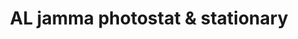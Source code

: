 ---
title: "AL jamma photostat & stationary"
url: /karachi/al-jamma-photostat-und-stationary/
shop: Schreibwaren
---